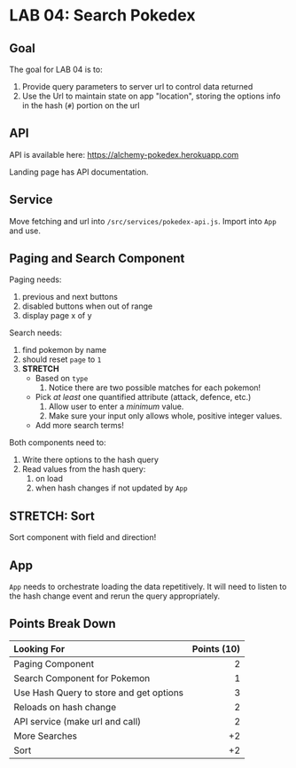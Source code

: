 LAB 04: Search Pokedex
===

## Goal

The goal for LAB 04 is to:

1. Provide query parameters to server url to control data returned
1. Use the Url to maintain state on app "location", storing the options info in the hash (`#`) portion on the url

## API

API is available here: https://alchemy-pokedex.herokuapp.com

Landing page has API documentation.

## Service

Move fetching and url into `/src/services/pokedex-api.js`. Import into `App`
and use.

## Paging and Search Component

Paging needs:
1. previous and next buttons
1. disabled buttons when out of range
1. display page x of y

Search needs:
1. find pokemon by name
1. should reset `page` to `1`
1. **STRETCH**
    * Based on `type`
        1. Notice there are two possible matches for each pokemon!
    * Pick _at least_ one quantified attribute (attack, defence, etc.)
        1. Allow user to enter a _minimum_ value.
        1. Make sure your input only allows whole, positive integer values.
    * Add more search terms!

Both components need to:
1. Write there options to the hash query
1. Read values from the hash query:
    1. on load
    1. when hash changes if not updated by `App`

## STRETCH: Sort

Sort component with field and direction!

## App

`App` needs to orchestrate loading the data repetitively. It will need to listen
to the hash change event and rerun the query appropriately.

## Points Break Down

Looking For | Points (10)
:--|--:
Paging Component | 2
Search Component for Pokemon | 1
Use Hash Query to store and get options | 3
Reloads on hash change | 2
API service (make url and call) | 2
More Searches | +2
Sort | +2

